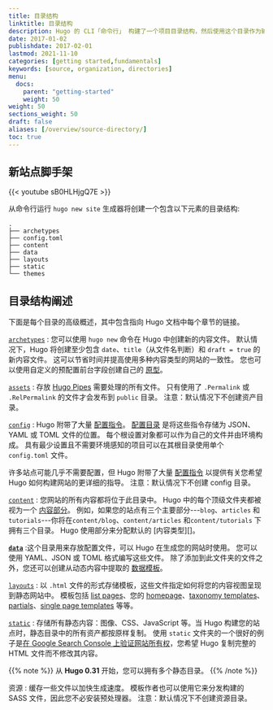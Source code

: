 ```yaml
---
title: 目录结构
linktitle: 目录结构
description: Hugo 的 CLI「命令行」 构建了一个项目目录结构，然后使用这个目录作为输入来创建一个完整的网站。
date: 2017-01-02
publishdate: 2017-02-01
lastmod: 2021-11-10
categories: [getting started,fundamentals]
keywords: [source, organization, directories]
menu:
  docs:
    parent: "getting-started"
    weight: 50
weight: 50
sections_weight: 50
draft: false
aliases: [/overview/source-directory/]
toc: true
---
```


## 新站点脚手架

{{< youtube sB0HLHjgQ7E >}}

从命令行运行 `hugo new site` 生成器将创建一个包含以下元素的目录结构:

```dir
.
├── archetypes
├── config.toml
├── content
├── data
├── layouts
├── static
└── themes
```

## 目录结构阐述

下面是每个目录的高级概述，其中包含指向 Hugo 文档中每个章节的链接。

[`archetypes`](/content-management/archetypes/)
: 您可以使用 `hugo new` 命令在 Hugo 中创建新的内容文件。
默认情况下，Hugo 将创建至少包含 `date`、`title`（从文件名判断）和 `draft = true` 的新内容文件。 这可以节省时间并提高使用多种内容类型的网站的一致性。 您也可以使用自定义的预配置前台字段创建自己的 [原型][]。

[`assets`][]
: 存放 [Hugo Pipes](/hugo-pipes/) 需要处理的所有文件。 只有使用了 `.Permalink` 或 `.RelPermalink` 的文件才会发布到 `public` 目录。 注意：默认情况下不创建资产目录。

[`config`](/getting-started/configuration/)
: Hugo 附带了大量 [配置指令](https://gohugo.io/getting-started/configuration/#all-variables-yaml)。
[配置目录](/getting-started/configuration/#configuration-directory) 是将这些指令存储为 JSON、YAML 或 TOML 文件的位置。 每个根设置对象都可以作为自己的文件并由环境构成。
具有最少设置且不需要环境感知的项目可以在其根目录使用单个 `config.toml` 文件。

许多站点可能几乎不需要配置，但 Hugo 附带了大量 [配置指令][] 以提供有关您希望 Hugo 如何构建网站的更详细的指导。 注意：默认情况下不创建 config 目录。

[`content`][]
: 您网站的所有内容都将位于此目录中。 Hugo 中的每个顶级文件夹都被视为一个 [内容部分][]。 例如，如果您的站点有三个主要部分---`blog`、`articles` 和`tutorials`---你将在`content/blog`、`content/articles` 和`content/tutorials` 下拥有三个目录。 Hugo 使用部分来分配默认的 [内容类型][]。

[**`data`**][]
:这个目录用来存放配置文件，可以
Hugo 在生成您的网站时使用。 您可以使用 YAML、JSON 或 TOML 格式编写这些文件。 除了添加到此文件夹的文件之外，您还可以创建从动态内容中提取的 [数据模板][]。

[`layouts`][]
: 以 `.html` 文件的形式存储模板，这些文件指定如何将您的内容视图呈现到静态网站中。 模板包括 [list pages][lists]、您的 [homepage][]、[taxonomy templates][]、[partials][]、[single page templates][singles] 等等。

[`static`][]
: 存储所有静态内容：图像、CSS、JavaScript 等。当 Hugo 构建您的站点时，静态目录中的所有资产都按原样复制。 使用 `static` 文件夹的一个很好的例子是[在 Google Search Console 上验证网站所有权][searchconsole]，您希望 Hugo 复制完整的 HTML 文件而不修改其内容。

{{% note %}}
从 **Hugo 0.31** 开始，您可以拥有多个静态目录。
{{% /note %}}

资源
: 缓存一些文件以加快生成速度。 模板作者也可以使用它来分发构建的 SASS 文件，因此您不必安装预处理器。 注意：默认情况下不创建资源目录。

[原型]: /content-management/archetypes/
[配置指令]: /getting-started/configuration/#all-variables-yaml
[`content`]: /content-management/organization/
[内容部分]: /content-management/sections/
[content types]: /content-management/types/
[数据模板]: /templates/data-templates/
[homepage]: /templates/homepage/
[`layouts`]: /templates/
[`static`]: /content-management/static-files/
[lists]: /templates/list/
[pagevars]: /variables/page/
[partials]: /templates/partials/
[searchconsole]: https://support.google.com/analytics/answer/1142414?hl=en
[singles]: /templates/single-page-templates/
[starters]: /tools/starter-kits/
[taxonomies]: /content-management/taxonomies/
[taxonomy templates]: /templates/taxonomy-templates/
[types]: /content-management/types/
[`assets`]: /hugo-pipes/introduction#asset-directory"
[**`data`**]: /templates/data-templates/
